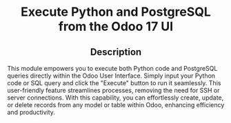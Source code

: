 <div>
  <h1 align="center">Execute Python and PostgreSQL from the Odoo 17 UI</h1>
</div>
<div align="center">
  <h2>Description</h2>
</div>
<p>
This module empowers you to execute both Python code and PostgreSQL queries directly within the Odoo User Interface. Simply input your Python code or SQL query and click the "Execute" button to run it seamlessly. This user-friendly feature streamlines processes, removing the need for SSH or server connections. With this capability, you can effortlessly create, update, or delete records from any model or table within Odoo, enhancing efficiency and productivity.
</p>
